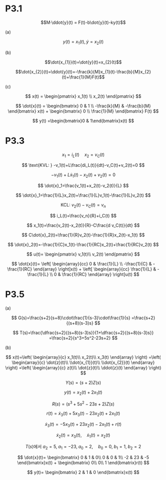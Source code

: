 # P3.1
$$M·\ddot{y}(t) = F(t)-b\dot{y}(t)-ky(t)$$

(a)

$$y(t)=x_{1}(t),  \dot{y}=x_{2}(t)$$

(b)

$$\dot{x_{1}}(t)=\dot{y}(t)=x_{2}(t)$$

$$\dot{x_{2}}(t)=\ddot{y}(t)=-\frac{k}{M}x_{1}(t)-\frac{b}{M}x_{2}(t)+\frac{1}{M}F(t)$$

(c)

$$
x(t) =
\begin{pmatrix}
x_1(t) \\
x_2(t)
\end{pmatrix}
$$



$$
\dot{x}(t) =
\begin{bmatrix}
0 & 1 \\
-\frac{k}{M} & -\frac{b}{M}
\end{bmatrix}
x(t)
+
\begin{bmatrix}
0 \\
\frac{1}{M}
\end{bmatrix}
F(t)
$$


$$
y(t) =\begin{bmatrix}0 & 1\end{bmatrix}x(t)
$$

# P3.3

$$
x_1=i_L(t)\quad x_2=v_C(t)
$$

$$
\text{KVL: } -v_1(t)+L\frac{di_L(t)}{dt}-v_C(t)+v_2(t)=0
$$

$$
-v_1(t)+L\dot{x}_1(t)-x_2(t)+v_2(t)=0
$$

$$
\dot{x}_1=\frac{v_1(t)+x_2(t)-v_2(t)}{L}
$$

$$
\dot{x}_1=\frac{1}{L}x_2(t)+\frac{1}{L}v_1(t)-\frac{1}{L}v_2(t)
$$

$$
\text{KCL: } v_2(t)-v_C(t)=v_n
$$

$$
i_L(t)=\frac{v_n}{R}+i_C(t)
$$

$$
x_1(t)=\frac{v_2(t)-x_2(t)}{R}-C\frac{d v_C(t)}{dt}
$$

$$
C\dot{x}_2(t)=\frac{1}{R}v_2(t)-\frac{1}{R}x_2(t)-x_1(t)
$$

$$
\dot{x}_2(t)=-\frac{1}{C}x_1(t)-\frac{1}{RC}x_2(t)+\frac{1}{RC}v_2(t)
$$

$$
u(t)=
\begin{pmatrix}
v_1(t)\\
v_2(t)
\end{pmatrix}
$$

$$
\dot{x}(t)=
\left[
\begin{array}{cc}
0 & \frac{1}{L} \\
-\frac{1}{C} & -\frac{1}{RC}
\end{array}
\right]x(t)
+
\left[
\begin{array}{cc}
\frac{1}{L} & -\frac{1}{L} \\
0 & \frac{1}{RC}
\end{array}
\right]u(t)
$$

# P3.5
(a)

$$
G(s)=\frac{s+2}{s+8}\cdot\frac{1}{s-3}\cdot\frac{1}{s}
=\frac{s+2}{(s+8)(s-3)s}
$$

$$
T(s)=\frac{\dfrac{s+2}{(s+8)(s-3)s}}{1+\dfrac{s+2}{(s+8)(s-3)s}}
=\frac{s+2}{s^3+5s^2-23s+2}
$$

(b)

$$
x(t)=\left(
\begin{array}{c}
x_1(t)\\
x_2(t)\\
x_3(t)
\end{array}
\right)
=\left(
\begin{array}{c}
\dot{z}(t)\\
\\dot{x_{1}}(t)\\
\\dot{x_{2}}(t)
\end{array}
\right)
=\left(
\begin{array}{c}
z(t)\\
\dot{z}(t)\\
\ddot{z}(t)
\end{array}
\right)
$$

$$
Y(s)=(s+2)Z(s)
$$

$$
y(t)=x_2(t)+2x_1(t)
$$

$$
R(s)=(s^3+5s^2-23s+2)Z(s)
$$

$$
r(t)=\dot{x}_3(t)+5x_3(t)-23x_2(t)+2x_1(t)
$$

$$
\dot{x}_3(t)=-5x_3(t)+23x_2(t)-2x_1(t)+r(t)
$$

$$
\dot{x}_2(t)=x_3(t),\quad \dot{x}_1(t)=x_2(t)
$$

$$
T(s)\text{에서 }a_2=5,\;a_1=-23,\;a_0=2,\quad b_0=0,\;b_1=1,\;b_2=2
$$

$$
\dot{x}(t)=
\begin{bmatrix}
0 & 1 & 0\\
0 & 0 & 1\\
-2 & 23 & -5
\end{bmatrix}x(t)
+
\begin{bmatrix}
0\\
0\\
1
\end{bmatrix}r(t)
$$

$$
y(t)=
\begin{bmatrix}
2 & 1 & 0
\end{bmatrix}x(t)
$$


















